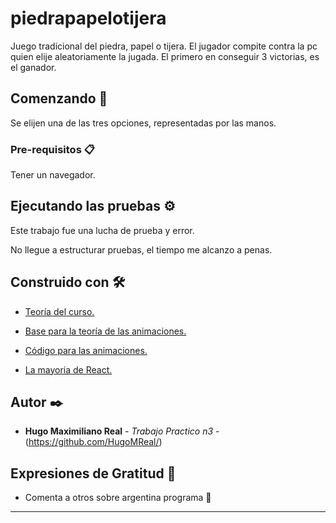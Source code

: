 # piedrapapelotijera

Juego tradicional del piedra, papel o tijera. El jugador compite contra la pc quien elije aleatoriamente
la jugada. El primero en conseguir 3 victorias, es el ganador.

## Comenzando 🚀

Se elijen una de las tres opciones, representadas por las manos.

### Pre-requisitos 📋

Tener un navegador.

## Ejecutando las pruebas ⚙️

Este trabajo fue una lucha de prueba y error.

No llegue a estructurar pruebas, el tiempo me alcanzo a penas.

## Construido con 🛠️

* [Teoría del curso.](https://sites.google.com/unc.edu.ar/argentinaprograma/p%C3%A1ginas-web-con-componentes-din%C3%A1micos/pr%C3%A1cticos?authuser=1)

* [Base para la teoría de las animaciones.](https://www.w3schools.com/)

* [Código para las animaciones.](https://www.cattocss.com/)

* [La mayoria de React.](https://es.react.dev/learn)


## Autor ✒️

* **Hugo Maximiliano Real** - *Trabajo Practico n3* - (https://github.com/HugoMReal/)

## Expresiones de Gratitud 🎁

* Comenta a otros sobre argentina programa 📢

---

